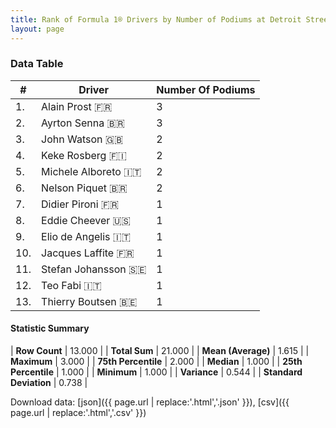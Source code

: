 ```yaml
---
title: Rank of Formula 1® Drivers by Number of Podiums at Detroit Street Circuit
layout: page
---
```


<canvas id="chart" width="400" height="180"></canvas>
<script>
var data = {
    "datasets": [
        {
            "backgroundColor": [
                "#f3a935",
                "#f3a935",
                "#f3a935",
                "#f3a935",
                "#f3a935",
                "#f3a935",
                "#f3a935",
                "#f3a935",
                "#f3a935",
                "#f3a935",
                "#f3a935",
                "#f3a935",
                "#f3a935"
            ],
            "borderColor": [
                "#f68639",
                "#f68639",
                "#f68639",
                "#f68639",
                "#f68639",
                "#f68639",
                "#f68639",
                "#f68639",
                "#f68639",
                "#f68639",
                "#f68639",
                "#f68639",
                "#f68639"
            ],
            "borderWidth": 1,
            "data": [
                3.0,
                3.0,
                2.0,
                2.0,
                2.0,
                2.0,
                1.0,
                1.0,
                1.0,
                1.0,
                1.0,
                1.0,
                1.0
            ],
            "label": "Number Of Podiums"
        }
    ],
    "labels": [
        "Alain Prost",
        "Ayrton Senna",
        "John Watson",
        "Keke Rosberg",
        "Michele Alboreto",
        "Nelson Piquet",
        "Didier Pironi",
        "Eddie Cheever",
        "Elio de Angelis",
        "Jacques Laffite",
        "Stefan Johansson",
        "Teo Fabi",
        "Thierry Boutsen"
    ]
};
var options = {
  legend: {
    display: false
  },
  scales: {
    xAxes: [{
      ticks: {
        beginAtZero: true,
        maxRotation: 180,
        display: window.innerWidth > 800
      }
    }],
    yAxes: [{
      ticks: {
        beginAtZero: true
      }
    }]
  },
  onResize: function(chart, size) {
    chart.options.scales.xAxes[0].ticks.display = size.width > 800;
  }
};
var chart = new Chart("chart", {
    data: data,
    type: 'bar',
    options: options
});
</script>



### Data Table

| # | Driver | Number Of Podiums |
|--|--|--|
| 1. | Alain Prost 🇫🇷 | 3 |
| 2. | Ayrton Senna 🇧🇷 | 3 |
| 3. | John Watson 🇬🇧 | 2 |
| 4. | Keke Rosberg 🇫🇮 | 2 |
| 5. | Michele Alboreto 🇮🇹 | 2 |
| 6. | Nelson Piquet 🇧🇷 | 2 |
| 7. | Didier Pironi 🇫🇷 | 1 |
| 8. | Eddie Cheever 🇺🇸 | 1 |
| 9. | Elio de Angelis 🇮🇹 | 1 |
| 10. | Jacques Laffite 🇫🇷 | 1 |
| 11. | Stefan Johansson 🇸🇪 | 1 |
| 12. | Teo Fabi 🇮🇹 | 1 |
| 13. | Thierry Boutsen 🇧🇪 | 1 |

#### Statistic Summary

| **Row Count** | 13.000 |
| **Total Sum** | 21.000 |
| **Mean (Average)** | 1.615 |
| **Maximum** | 3.000 |
| **75th Percentile** | 2.000 |
| **Median** | 1.000 |
| **25th Percentile** | 1.000 |
| **Minimum** | 1.000 |
| **Variance** | 0.544 |
| **Standard Deviation** | 0.738 |

Download data: [json]({{ page.url | replace:'.html','.json' }}), [csv]({{ page.url | replace:'.html','.csv' }})
